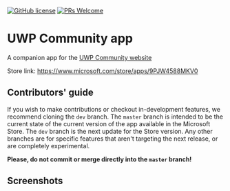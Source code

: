 [![GitHub license](https://img.shields.io/github/license/Naereen/StrapDown.js.svg)](https://github.com/Naereen/StrapDown.js/blob/master/LICENSE)
[![PRs Welcome](https://img.shields.io/badge/PRs-welcome-brightgreen.svg?style=flat-square)](http://makeapullrequest.com)


# UWP Community app
A companion app for the [UWP Community website](https://uwpcommunity.com)

Store link: https://www.microsoft.com/store/apps/9PJW4588MKV0

## Contributors' guide
If you wish to make contributions or checkout in-development features, we recommend cloning the `dev` branch.
The `master` branch is intended to be the current state of the current version of the app available in the Microsoft Store.
The `dev` branch is the next update for the Store version. Any other branches are for specific features that aren't targeting
the next release, or are completely experimental.

**Please, do not commit or merge directly into the `master` branch!**

## Screenshots
